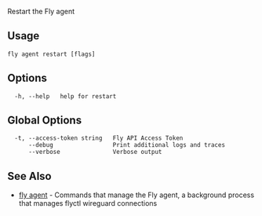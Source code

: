 Restart the Fly agent


## Usage
~~~
fly agent restart [flags]
~~~

## Options

~~~
  -h, --help   help for restart
~~~

## Global Options

~~~
  -t, --access-token string   Fly API Access Token
      --debug                 Print additional logs and traces
      --verbose               Verbose output
~~~

## See Also

* [fly agent](/docs/flyctl/fly-agent/)	 - Commands that manage the Fly agent, a background process that manages flyctl wireguard connections

